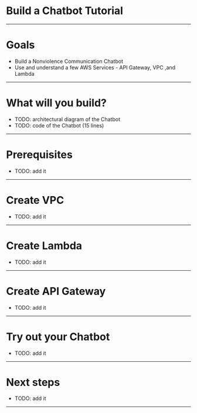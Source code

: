 # Build a Chatbot Tutorial

---

# Goals

* Build a Nonviolence Communication Chatbot
* Use and understand a few AWS Services - API Gateway, VPC ,and Lambda

---

# What will you build?

* TODO: architectural diagram of the Chatbot
* TODO: code of the Chatbot (15 lines)

---

# Prerequisites

* TODO: add it

---

# Create VPC

* TODO: add it

---

# Create Lambda

* TODO: add it

---

# Create API Gateway

* TODO: add it

---

# Try out your Chatbot

* TODO: add it

---

# Next steps

* TODO: add it

---

